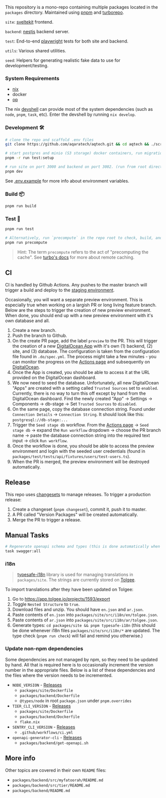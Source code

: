 This repository is a mono-repo containing multiple packages located in the `packages` directory. Maintained using [pnpm](https://pnpm.io/) and [turborepo](https://turborepo.org/).

`site`: [sveltekit](https://kit.svelte.dev) frontend.

`backend`: [nestjs](https://github.com/nestjs/nest) backend server.

`test`: End-to-end [playwright](https://playwright.dev) tests for both site and backend.

`utils`: Various shared utilities.

`seed`: Helpers for generating realistic fake data to use for development/testing.

### System Requirements

- [nix](https://zero-to-nix.com/start/install)
- docker
- [op](https://developer.1password.com/docs/cli/)

The nix [devshell](https://zero-to-nix.com/concepts/dev-env) can provide most of the system dependencies (such as `node`, `pnpm`, `task`, etc). Enter the devshell by running `nix develop`.

### Development 🛠️

```bash
# clone the repo and scaffold .env files
git clone https://github.com/aqaratech/aqtech.git && cd aqtech && ./scripts/scaffold-worktree.sh

# start postgres and minio (S3 storage) docker containers, run migrations, and seed the database. While the seeded data is mostly random, a set of constant test users are always created. Their details can be found in `packages/test/tests/api/fixtures/users/test-users.ts`.
pnpm -r run test:setup

# run site on port 3000 and backend on port 3002. (run from root directory)
pnpm dev
```

See [.env.example](.env.example) for more info about environment variables.

### Build 📦

```bash
pnpm run build
```

### Test 🧪

```bash
pnpm run test

# Alternatively, run `precompute` in the repo root to check, build, and test all packages.
pnpm run precompute
```

> Hint: The term `precompute` refers to the act of "precomputing the cache". See [turbo's docs](https://turbo.build/repo/docs/core-concepts/remote-caching#a-single-shared-cache) for more about remote caching.

## CI

CI is handled by Github Actions. Any pushes to the master branch will trigger a build and deploy to the [staging environment](https://cloud.digitalocean.com/projects/95f2e61f-f483-4518-89ae-79b1d9200dd9/resources?i=404036).

Occasionally, you will want a separate preview environment. This is especially true when working on a largish PR or long living feature branch. Below are the steps to trigger the creation of new preview environment. When done, you should end up with a new preview environment with it's own database and all.

1. Create a new branch.
2. Push the branch to Github.
3. On the create PR page, add the label `preview` to the PR. This will trigger the creation of a new [DigitalOcean App](https://docs.digitalocean.com/products/app-platform/) with it's own (1) backend, (2) site, and (3) database. The configuration is taken from the configuration file found in `.do/spec.yml`. The process might take a few minutes - you can monitor the progress on the [Actions page](https://github.com/aqaratech/aqtech/actions) and subsequently on [DigitalOcean](https://cloud.digitalocean.com/projects/95f2e61f-f483-4518-89ae-79b1d9200dd9/resources?i=404036).
4. Once the App is created, you should be able to access it at the URL provided on the DigitalOcean dashboard.
5. We now need to seed the database. Unfortunately, all new DigitalOcean "Apps" are created with a setting called `Trusted Sources` set to `enabled`. Currently, there is no way to turn this off except by hand from the DigitalOcean dashboard. Find the newly created "App" -> Settings -> Components -> db-stage -> Set `Trusted Sources` to `disabled`.
6. On the same page, copy the database connection string. Found under `Connection Details` -> `Connection String`. It should look like this: `postgresql://db-stage:...`
7. Trigger the `Seed stage db` workflow. From the [Actions page](https://github.com/aqaratech/aqtech/actions) -> `Seed stage db` -> expand the `Run workflow` dropdown -> choose the PR branch name -> paste the database connection string into the required text input -> click `Run workflow`.
8. Once the workflow is done, you should be able to access the preview environment and login with the seeded user credentials (found in `packages/test/tests/api/fixtures/users/test-users.ts`).
9. When the PR is merged, the preview environment will be destroyed automatically.

## Release

This repo uses [changesets](https://github.com/changesets/changesets) to manage releases. To trigger a production release:

1. Create a changeset (`pnpm changeset`), commit it, push it to master.
2. A PR called "Version Packages" will be created automatically.
3. Merge the PR to trigger a release.

## Manual Tasks

```bash
# Regenerate openapi schema and types (this is done automatically when running `pnpm precompute`)
task swagger:all
```

### i18n

> [typesafe-i18n](https://github.com/ivanhofer/typesafe-i18n) library is used for managing translations in `packages/site`. The strings are currently stored on [Tolgee](https://tolgee.io/).

To import translations after they have been updated on Tolgee:

1. Go to https://app.tolgee.io/projects/1593/export
1. Toggle `Nested Structure` to `true`.
1. Download files and unzip. You should have `en.json` and `ar.json`.
1. Paste contents of `en.json` into `packages/site/src/i18n/en/tolgee.json`.
1. Paste contents of `ar.json` into `packages/site/src/i18n/ar/tolgee.json`.
1. Generate types: `cd packages/site && pnpm typesafe-i18n` (this should be done whenever i18n files `packages/site/src/i18n/*` are updated. The type check (`pnpm run check`) will fail and remind you otherwise.)

### Update non-npm dependencies

Some dependencies are not managed by npm, so they need to be updated by hand. All that is required here is to occasionally increment the version number in the appropriate files. Below is a list of these dependencies and the files where the version needs to be incremented.

- `NODE_VERSION` - [Releases](https://nodejs.org/en/about/releases/)
  - `packages/site/Dockerfile`
  - `packages/backend/Dockerfile`
  - `@types/node` in root `package.json` under `pnpm.overrides`
- `TIER_CLI_VERSION` - [Releases](https://github.com/tierrun/tier/releases/)
  - `packages/site/Dockerfile`
  - `packages/backend/Dockerfile`
  - `flake.nix`
- `SENTRY_CLI_VERSION` - [Releases](https://github.com/getsentry/sentry-cli/releases)
  - `.github/workflows/ci.yml`
- `openapi-generator-cli` - [Releases](https://github.com/OpenAPITools/openapi-generator/releases)
  - `packages/backend/get-openapi.sh`

## More info

Other topics are covered in their own `README` files:

- `packages/backend/src/myfatoorah/README.md`
- `packages/backend/src/tier/README.md`
- `packages/backend/README.md`


